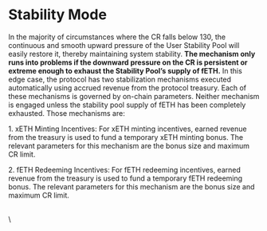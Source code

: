 # Stability Mode

In the majority of circumstances where the CR falls below 130, the continuous and smooth upward pressure of the User Stability Pool will easily restore it, thereby maintaining system stability. **The mechanism only runs into problems if the downward pressure on the CR is persistent or extreme enough to exhaust the Stability Pool’s supply of fETH.** In this edge case, the protocol has two stabilization mechanisms executed automatically using accrued revenue from the protocol treasury. Each of these mechanisms is governed by on-chain parameters. Neither mechanism is engaged unless the stability pool supply of fETH has been completely exhausted. Those mechanisms are:

1\. xETH Minting Incentives: For xETH minting incentives, earned revenue from the treasury is used to fund a temporary xETH minting bonus. The relevant parameters for this mechanism are the bonus size and maximum CR limit.

2\. fETH Redeeming Incentives: For fETH redeeming incentives, earned revenue from the treasury is used to fund a temporary fETH redeeming bonus. The relevant parameters for this mechanism are the bonus size and maximum CR limit.



\
\
